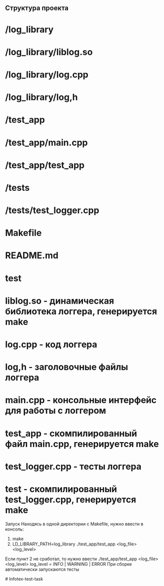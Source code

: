 ## Структура проекта
# /log_library
#     /log_library/liblog.so
#     /log_library/log.cpp
#     /log_library/log,h
# /test_app
#     /test_app/main.cpp
#     /test_app/test_app
# /tests
#     /tests/test_logger.cpp
# Makefile
# README.md
# test

# liblog.so - динамическая библиотека логгера, генерируется make
# log.cpp - код логгера
# log,h - заголовочные файлы логгера
# main.cpp - консольные интерфейс для работы с логгером
# test_app - скомпилированный файл main.cpp, генерируется make
# test_logger.cpp - тесты логгера
# test - скомпилированный test_logger.cpp, генерируется make
    
    
    
Запуск 
Находясь в одной директории с Makefile, нужно ввести в консоль:
1) make
2) LD_LIBRARY_PATH=log_library ./test_app/test_app <log_file> <log_level>

Если пункт 2 не сработал, то нужно ввести ./test_app/test_app <log_file> <log_level>
log_level = INFO | WARNING | ERROR 
При сборке автоматически запускаются тесты



#   I n f o t e x - t e s t - t a s k 
 
 
